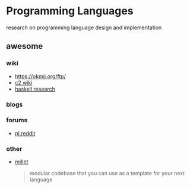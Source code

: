 # Programming Languages

research on programming language design and implementation

## awesome

### wiki

- <https://okmij.org/ftp/>
- [c2 wiki](https://wiki.c2.com/)
- [haskell research](https://wiki.haskell.org/index.php?title=Research_papers)

### blogs


### forums

- [pl reddit](https://www.reddit.com/r/ProgrammingLanguages/)

### other

- [millet](https://github.com/matijapretnar/millet)

    > modular codebase that you can use as a template for your next language


